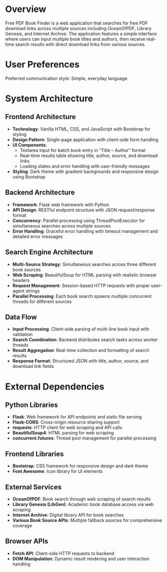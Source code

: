 # Overview

Free PDF Book Finder is a web application that searches for free PDF download links across multiple sources including OceanOfPDF, Library Genesis, and Internet Archive. The application features a simple interface where users can input multiple book titles and authors, then receive real-time search results with direct download links from various sources.

# User Preferences

Preferred communication style: Simple, everyday language.

# System Architecture

## Frontend Architecture
- **Technology**: Vanilla HTML, CSS, and JavaScript with Bootstrap for styling
- **Design Pattern**: Single-page application with client-side form handling
- **UI Components**: 
  - Textarea input for batch book entry in "Title – Author" format
  - Real-time results table showing title, author, source, and download links
  - Loading states and error handling with user-friendly messages
- **Styling**: Dark theme with gradient backgrounds and responsive design using Bootstrap

## Backend Architecture
- **Framework**: Flask web framework with Python
- **API Design**: RESTful endpoint structure with JSON request/response format
- **Concurrency**: Parallel processing using ThreadPoolExecutor for simultaneous searches across multiple sources
- **Error Handling**: Graceful error handling with timeout management and detailed error messages

## Search Engine Architecture
- **Multi-Source Strategy**: Simultaneous searches across three different book sources
- **Web Scraping**: BeautifulSoup for HTML parsing with realistic browser headers
- **Request Management**: Session-based HTTP requests with proper user-agent strings
- **Parallel Processing**: Each book search spawns multiple concurrent threads for different sources

## Data Flow
- **Input Processing**: Client-side parsing of multi-line book input with validation
- **Search Coordination**: Backend distributes search tasks across worker threads
- **Result Aggregation**: Real-time collection and formatting of search results
- **Response Format**: Structured JSON with title, author, source, and download link fields

# External Dependencies

## Python Libraries
- **Flask**: Web framework for API endpoints and static file serving
- **Flask-CORS**: Cross-origin resource sharing support
- **requests**: HTTP client for web scraping and API calls
- **BeautifulSoup4**: HTML parsing for web scraping
- **concurrent.futures**: Thread pool management for parallel processing

## Frontend Libraries
- **Bootstrap**: CSS framework for responsive design and dark theme
- **Font Awesome**: Icon library for UI elements

## External Services
- **OceanOfPDF**: Book search through web scraping of search results
- **Library Genesis (LibGen)**: Academic book database access via web scraping
- **Internet Archive**: Digital library API for book searches
- **Various Book Source APIs**: Multiple fallback sources for comprehensive coverage

## Browser APIs
- **Fetch API**: Client-side HTTP requests to backend
- **DOM Manipulation**: Dynamic result rendering and user interaction handling